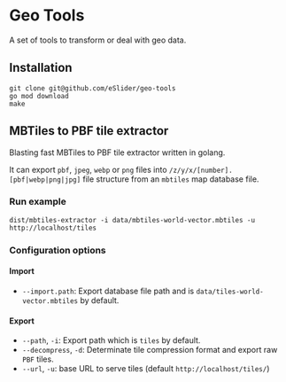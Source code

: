 # Geo Tools

A set of tools to transform or deal with geo data.

## Installation

```shell
git clone git@github.com/eSlider/geo-tools
go mod download
make
```

## MBTiles to PBF tile extractor

Blasting fast MBTiles to PBF tile extractor written in golang.

It can export `pbf`, `jpeg`, `webp` or `png` files into `/z/y/x/[number].[pbf|webp|png|jpg]` file structure from an `mbtiles` map database file.

### Run example

```shell
dist/mbtiles-extractor -i data/mbtiles-world-vector.mbtiles -u http://localhost/tiles
```

### Configuration options

#### Import

* `--import.path`: Export database file path and is `data/tiles-world-vector.mbtiles` by default.

#### Export

* `--path`, `-i`: Export path which is `tiles` by default.
* `--decompress`, `-d`: Determinate tile compression format and export raw `PBF` tiles.
* `--url`, `-u`: base URL to serve tiles (default `http://localhost/tiles/`)
